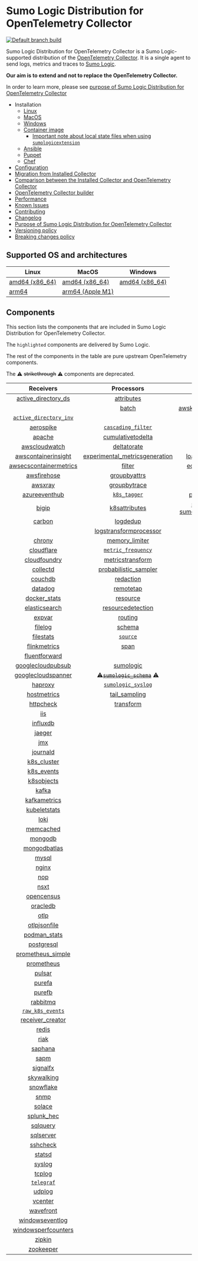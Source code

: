 # Sumo Logic Distribution for OpenTelemetry Collector

[![Default branch build](https://github.com/SumoLogic/sumologic-otel-collector/actions/workflows/dev_builds.yml/badge.svg)](https://github.com/SumoLogic/sumologic-otel-collector/actions/workflows/dev_builds.yml)

Sumo Logic Distribution for OpenTelemetry Collector is a Sumo Logic-supported distribution of the [OpenTelemetry Collector][otc_link].
It is a single agent to send logs, metrics and traces to [Sumo Logic][sumologic].

**Our aim is to extend and not to replace the OpenTelemetry Collector.**

In order to learn more, please see [purpose of Sumo Logic Distribution for OpenTelemetry Collector][purpose]

- Installation
  - [Linux][linux_installation]
  - [MacOS][macos_installation]
  - [Windows][windows_installation]
  - [Container image](/docs/installation.md#container-image)
    - [Important note about local state files when using `sumologicextension`](/docs/installation.md#important-note-about-local-state-files-when-using-sumologicextension)
  - [Ansible](/docs/installation.md#ansible)
  - [Puppet](/docs/installation.md#puppet)
  - [Chef](/docs/installation.md#chef)
- [Configuration](docs/configuration.md)
- [Migration from Installed Collector](docs/migration.md)
- [Comparison between the Installed Collector and OpenTelemetry Collector](docs/comparison.md)
- [OpenTelemetry Collector builder](./otelcolbuilder/README.md)
- [Performance]
- [Known Issues]
- [Contributing](./CONTRIBUTING.md)
- [Changelog](./CHANGELOG.md)
- [Purpose of Sumo Logic Distribution for OpenTelemetry Collector][purpose]
- [Versioning policy][versioning]
- [Breaking changes policy][breaking]

## Supported OS and architectures

| Linux                         | MacOS                         | Windows                     |
| ----------------------------- | ----------------------------- | --------------------------- |
| [amd64 (x86_64)][linux_amd64] | [amd64 (x86_64)][mac_amd64]   | [amd64 (x86_64)][win_amd64] |
| [arm64][linux_arm64]          | [arm64 (Apple M1)][mac_arm64] |                             |

## Components

This section lists the components that are included in Sumo Logic Distribution for OpenTelemetry Collector.

The `highlighted` components are delivered by Sumo Logic.

The rest of the components in the table are pure upstream OpenTelemetry components.

The ⚠️ ~~strikethrough~~ ⚠️ components are deprecated.

|                        Receivers                         |                          Processors                          |               Exporters                |                 Extensions                  |             Connectors              |
| :------------------------------------------------------: | :----------------------------------------------------------: | :------------------------------------: | :-----------------------------------------: | :---------------------------------: |
|     [active_directory_ds][activedirectorydsreceiver]     |              [attributes][attributesprocessor]               |         [awss3][awss3exporter]         |       [asapclient][asapauthextension]       |     [forward][forwardconnector]     |
|                                                          |                   [batch][batchprocessor]                    |          [awskinesisexporter]          |                                             |                                     |
|   [`active_directory_inv`][activedirectoryinvreceiver]   |                                                              |        [carbon][carbonexporter]        |                 [awsproxy]                  |       [count][countconnector]       |
|              [aerospike][aerospikereceiver]              |        [`cascading_filter`][cascadingfilterprocessor]        |         [debug][debugexporter]         |       [basicauth][basicauthextension]       |  [exceptions][exceptionsconnector]  |
|                 [apache][apachereceiver]                 |       [cumulativetodelta][cumulativetodeltaprocessor]        |          [file][fileexporter]          | [bearertokenauth][bearertokenauthextension] |    [failover][failoverconnector]    |
|          [awscloudwatch][awscloudwatchreceiver]          |             [deltatorate][deltatorateprocessor]              |         [kafka][kafkaexporter]         |           [db_storage][dbstorage]           |  [roundrobin][roundrobinconnector]  |
|    [awscontainerinsight][awscontainerinsightreceiver]    | [experimental_metricsgeneration][metricsgenerationprocessor] | [loadbalancing][loadbalancingexporter] |      [docker_observer][dockerobserver]      |     [routing][routingconnector]     |
| [awsecscontainermetrics][awsecscontainermetricsreceiver] |                  [filter][filterprocessor]                   |      [ecs_observer][ecsobserver]       |    [servicegraph][servicegraphconnector]    |                                     |
|            [awsfirehose][awsfirehosereceiver]            |            [groupbyattrs][groupbyattrsprocessor]             |          [otlp][otlpexporter]          |    [ecs_task_observer][ecstaskobserver]     | [spanmetrics][spanmetricsconnector] |
|                [awsxray][awsxrayreceiver]                |            [groupbytrace][groupbytraceprocessor]             |      [otlphttp][otlphttpexporter]      |         [file_storage][filestorage]         |                                     |
|          [azureeventhub][azureeventhubreceiver]          |                 [`k8s_tagger`][k8sprocessor]                 |    [prometheus][prometheusexporter]    |   [headerssetter][headerssetterextension]   |                                     |
|                  [bigip][bigipreceiver]                  |           [k8sattributes][k8sattributesprocessor]            |    [sumologic] [sumologicexporter]     |    [health_check][healthcheckextension]     |                                     |
|                 [carbon][carbonreceiver]                 |                [logdedup][logdedupprocessor]                 |        [syslog][syslogexporter]        |        [host_observer][hostobserver]        |                                     |
|                                                          |       [logstransformprocessor][logstransformprocessor]       |                                        |                                             |                                     |
|                 [chrony][chronyreceiver]                 |           [memory_limiter][memorylimiterprocessor]           |           [nop][nopexporter]           |       [http_forwarder][httpforwarder]       |                                     |
|             [cloudflare][cloudflarereceiver]             |        [`metric_frequency`][metricfrequencyprocessor]        |                                        |           [jaegerremotesampling]            |                                     |
|           [cloudfoundry][cloudfoundryreceiver]           |        [metricstransform][metricstransformprocessor]         |                                        |         [k8s_observer][k8sobserver]         |                                     |
|               [collectd][collectdreceiver]               |    [probabilistic_sampler][probabilisticsamplerprocessor]    |                                        |                                             |                                     |
|                [couchdb][couchdbreceiver]                |               [redaction][redactionprocessor]                |                                        |  [oauth2client][oauth2clientauthextension]  |                                     |
|                [datadog][datadogreceiver]                |               [remotetap][remotetapprocessor]                |                                        |          [oidc][oidcauthextension]          |                                     |
|           [docker_stats][dockerstatsreceiver]            |                [resource][resourceprocessor]                 |                                        |           [pprof][pprofextension]           |                                     |
|          [elasticsearch][elasticsearchreceiver]          |       [resourcedetection][resourcedetectionprocessor]        |                                        |       [sigv4auth][sigv4authextension]       |                                     |
|                 [expvar][expvarreceiver]                 |                 [routing][routingprocessor]                  |                                        |      [`sumologic`][sumologicextension]      |                                     |
|                [filelog][filelogreceiver]                |                  [schema][schemaprocessor]                   |                                        |          [zpages][zpagesextension]          |                                     |
|              [filestats][filestatsreceiver]              |                 [`source`][sourceprocessor]                  |                                        |                                             |                                     |
|           [flinkmetrics][flinkmetricsreceiver]           |                    [span][spanprocessor]                     |                                        |                                             |                                     |
|          [fluentforward][fluentforwardreceiver]          |                                                              |                                        |                                             |                                     |
|      [googlecloudpubsub][googlecloudpubsubreceiver]      |               [sumologic][sumologicprocessor]                |                                        |                                             |                                     |
|     [googlecloudspanner][googlecloudspannerreceiver]     |   ⚠️~~[`sumologic_schema`][sumologicschemaprocessor]~~ ⚠️    |                                        |                                             |                                     |
|                [haproxy][haproxyreceiver]                |        [`sumologic_syslog`][sumologicsyslogprocessor]        |                                        |                                             |                                     |
|            [hostmetrics][hostmetricsreceiver]            |            [tail_sampling][tailsamplingprocessor]            |                                        |                                             |                                     |
|              [httpcheck][httpcheckreceiver]              |               [transform][transformprocessor]                |                                        |                                             |                                     |
|                    [iis][iisreceiver]                    |                                                              |                                        |                                             |                                     |
|               [influxdb][influxdbreceiver]               |                                                              |                                        |                                             |                                     |
|                 [jaeger][jaegerreceiver]                 |                                                              |                                        |                                             |                                     |
|                    [jmx][jmxreceiver]                    |                                                              |                                        |                                             |                                     |
|               [journald][journaldreceiver]               |                                                              |                                        |                                             |                                     |
|            [k8s_cluster][k8sclusterreceiver]             |                                                              |                                        |                                             |                                     |
|             [k8s_events][k8seventsreceiver]              |                                                              |                                        |                                             |                                     |
|             [k8sobjects][k8sobjectsreceiver]             |                                                              |                                        |                                             |                                     |
|                  [kafka][kafkareceiver]                  |                                                              |                                        |                                             |                                     |
|           [kafkametrics][kafkametricsreceiver]           |                                                              |                                        |                                             |                                     |
|           [kubeletstats][kubeletstatsreceiver]           |                                                              |                                        |                                             |                                     |
|                   [loki][lokireceiver]                   |                                                              |                                        |                                             |                                     |
|              [memcached][memcachedreceiver]              |                                                              |                                        |                                             |                                     |
|                [mongodb][mongodbreceiver]                |                                                              |                                        |                                             |                                     |
|           [mongodbatlas][mongodbatlasreceiver]           |                                                              |                                        |                                             |                                     |
|                  [mysql][mysqlreceiver]                  |                                                              |                                        |                                             |                                     |
|                  [nginx][nginxreceiver]                  |                                                              |                                        |                                             |                                     |
|                    [nop][nopreceiver]                    |                                                              |                                        |                                             |                                     |
|                   [nsxt][nsxtreceiver]                   |                                                              |                                        |                                             |                                     |
|             [opencensus][opencensusreceiver]             |                                                              |                                        |                                             |                                     |
|               [oracledb][oracledbreceiver]               |                                                              |                                        |                                             |                                     |
|                   [otlp][otlpreceiver]                   |                                                              |                                        |                                             |                                     |
|           [otlpjsonfile][otlpjsonfilereceiver]           |                                                              |                                        |                                             |                                     |
|              [podman_stats][podmanreceiver]              |                                                              |                                        |                                             |                                     |
|             [postgresql][postgresqlreceiver]             |                                                              |                                        |                                             |                                     |
|      [prometheus_simple][simpleprometheusreceiver]       |                                                              |                                        |                                             |                                     |
|             [prometheus][prometheusreceiver]             |                                                              |                                        |                                             |                                     |
|                 [pulsar][pulsarreceiver]                 |                                                              |                                        |                                             |                                     |
|                 [purefa][purefareceiver]                 |                                                              |                                        |                                             |                                     |
|                 [purefb][purefbreceiver]                 |                                                              |                                        |                                             |                                     |
|               [rabbitmq][rabbitmqreceiver]               |                                                              |                                        |                                             |                                     |
|         [`raw_k8s_events`][rawk8seventsreceiver]         |                                                              |                                        |                                             |                                     |
|           [receiver_creator][receivercreator]            |                                                              |                                        |                                             |                                     |
|                  [redis][redisreceiver]                  |                                                              |                                        |                                             |                                     |
|                   [riak][riakreceiver]                   |                                                              |                                        |                                             |                                     |
|                [saphana][saphanareceiver]                |                                                              |                                        |                                             |                                     |
|                   [sapm][sapmreceiver]                   |                                                              |                                        |                                             |                                     |
|               [signalfx][signalfxreceiver]               |                                                              |                                        |                                             |                                     |
|             [skywalking][skywalkingreceiver]             |                                                              |                                        |                                             |                                     |
|              [snowflake][snowflakereceiver]              |                                                              |                                        |                                             |                                     |
|                   [snmp][snmpreceiver]                   |                                                              |                                        |                                             |                                     |
|                 [solace][solacereceiver]                 |                                                              |                                        |                                             |                                     |
|             [splunk_hec][splunkhecreceiver]              |                                                              |                                        |                                             |                                     |
|               [sqlquery][sqlqueryreceiver]               |                                                              |                                        |                                             |                                     |
|              [sqlserver][sqlserverreceiver]              |                                                              |                                        |                                             |                                     |
|               [sshcheck][sshcheckreceiver]               |                                                              |                                        |                                             |                                     |
|                 [statsd][statsdreceiver]                 |                                                              |                                        |                                             |                                     |
|                 [syslog][syslogreceiver]                 |                                                              |                                        |                                             |                                     |
|                 [tcplog][tcplogreceiver]                 |                                                              |                                        |                                             |                                     |
|              [`telegraf`][telegrafreceiver]              |                                                              |                                        |                                             |                                     |
|                 [udplog][udplogreceiver]                 |                                                              |                                        |                                             |                                     |
|                [vcenter][vcenterreceiver]                |                                                              |                                        |                                             |                                     |
|              [wavefront][wavefrontreceiver]              |                                                              |                                        |                                             |                                     |
|        [windowseventlog][windowseventlogreceiver]        |                                                              |                                        |                                             |                                     |
|    [windowsperfcounters][windowsperfcountersreceiver]    |                                                              |                                        |                                             |                                     |
|                 [zipkin][zipkinreceiver]                 |                                                              |                                        |                                             |                                     |
|              [zookeeper][zookeeperreceiver]              |                                                              |                                        |                                             |                                     |

[otc_link]: https://github.com/open-telemetry/opentelemetry-collector
[sumologic]: https://www.sumologic.com
[linux_installation]: https://help.sumologic.com/docs/send-data/opentelemetry-collector/install-collector-linux/
[macos_installation]: https://help.sumologic.com/docs/send-data/opentelemetry-collector/install-collector-macos/
[windows_installation]: https://help.sumologic.com/docs/send-data/opentelemetry-collector/install-collector-windows/
[performance]: https://help.sumologic.com/docs/send-data/opentelemetry-collector/#performance
[known issues]: https://help.sumologic.com/docs/send-data/opentelemetry-collector/troubleshooting-faq/#known-issues
[purpose]: https://help.sumologic.com/docs/send-data/opentelemetry-collector/sumo-logic-opentelemetry-vs-opentelemetry-upstream-relationship/
[versioning]: https://help.sumologic.com/docs/send-data/opentelemetry-collector/sumo-logic-opentelemetry-vs-opentelemetry-upstream-relationship/#versioning-policy
[breaking]: https://help.sumologic.com/docs/send-data/opentelemetry-collector/sumo-logic-opentelemetry-vs-opentelemetry-upstream-relationship/#versioning-policy
[linux_amd64]: ./docs/installation.md#linux-on-amd64-x86-64
[linux_arm64]: ./docs/installation.md#linux-on-arm64
[mac_amd64]: ./docs/installation.md#macos-on-amd64-x86-64
[mac_arm64]: ./docs/installation.md#macos-on-arm64-apple-m1-x86-64
[win_amd64]: ./docs/installation.md#windows
[activedirectorydsreceiver]: https://github.com/open-telemetry/opentelemetry-collector-contrib/tree/v0.127.0/receiver/activedirectorydsreceiver
[activedirectoryinvreceiver]: ./pkg/receiver/activedirectoryinvreceiver
[aerospikereceiver]: https://github.com/open-telemetry/opentelemetry-collector-contrib/tree/v0.127.0/receiver/aerospikereceiver
[apachereceiver]: https://github.com/open-telemetry/opentelemetry-collector-contrib/tree/v0.127.0/receiver/apachereceiver
[awscloudwatchreceiver]: https://github.com/open-telemetry/opentelemetry-collector-contrib/tree/v0.127.0/receiver/awscloudwatchreceiver
[awscontainerinsightreceiver]: https://github.com/open-telemetry/opentelemetry-collector-contrib/tree/v0.127.0/receiver/awscontainerinsightreceiver
[awsecscontainermetricsreceiver]: https://github.com/open-telemetry/opentelemetry-collector-contrib/tree/v0.127.0/receiver/awsecscontainermetricsreceiver
[awsfirehosereceiver]: https://github.com/open-telemetry/opentelemetry-collector-contrib/tree/v0.127.0/receiver/awsfirehosereceiver
[awsxrayreceiver]: https://github.com/open-telemetry/opentelemetry-collector-contrib/tree/v0.127.0/receiver/awsxrayreceiver
[azureeventhubreceiver]: https://github.com/open-telemetry/opentelemetry-collector-contrib/tree/v0.127.0/receiver/azureeventhubreceiver
[bigipreceiver]: https://github.com/open-telemetry/opentelemetry-collector-contrib/tree/v0.127.0/receiver/bigipreceiver
[carbonreceiver]: https://github.com/open-telemetry/opentelemetry-collector-contrib/tree/v0.127.0/receiver/carbonreceiver
[chronyreceiver]: https://github.com/open-telemetry/opentelemetry-collector-contrib/tree/v0.127.0/receiver/chronyreceiver
[cloudfoundryreceiver]: https://github.com/open-telemetry/opentelemetry-collector-contrib/tree/v0.127.0/receiver/cloudfoundryreceiver
[cloudflarereceiver]: https://github.com/open-telemetry/opentelemetry-collector-contrib/tree/v0.127.0/receiver/cloudflarereceiver
[collectdreceiver]: https://github.com/open-telemetry/opentelemetry-collector-contrib/tree/v0.127.0/receiver/collectdreceiver
[couchdbreceiver]: https://github.com/open-telemetry/opentelemetry-collector-contrib/tree/v0.127.0/receiver/couchdbreceiver
[datadogreceiver]: https://github.com/open-telemetry/opentelemetry-collector-contrib/tree/v0.127.0/receiver/datadogreceiver
[dockerstatsreceiver]: https://github.com/open-telemetry/opentelemetry-collector-contrib/tree/v0.127.0/receiver/dockerstatsreceiver
[elasticsearchreceiver]: https://github.com/open-telemetry/opentelemetry-collector-contrib/tree/v0.127.0/receiver/elasticsearchreceiver
[expvarreceiver]: https://github.com/open-telemetry/opentelemetry-collector-contrib/tree/v0.127.0/receiver/expvarreceiver
[filelogreceiver]: https://github.com/open-telemetry/opentelemetry-collector-contrib/tree/v0.127.0/receiver/filelogreceiver
[filestatsreceiver]: https://github.com/open-telemetry/opentelemetry-collector-contrib/tree/v0.127.0/receiver/filestatsreceiver
[flinkmetricsreceiver]: https://github.com/open-telemetry/opentelemetry-collector-contrib/tree/v0.127.0/receiver/flinkmetricsreceiver
[fluentforwardreceiver]: https://github.com/open-telemetry/opentelemetry-collector-contrib/tree/v0.127.0/receiver/fluentforwardreceiver
[googlecloudpubsubreceiver]: https://github.com/open-telemetry/opentelemetry-collector-contrib/tree/v0.127.0/receiver/googlecloudpubsubreceiver
[googlecloudspannerreceiver]: https://github.com/open-telemetry/opentelemetry-collector-contrib/tree/v0.127.0/receiver/googlecloudspannerreceiver
[haproxyreceiver]: https://github.com/open-telemetry/opentelemetry-collector-contrib/tree/v0.127.0/receiver/haproxyreceiver
[hostmetricsreceiver]: https://github.com/open-telemetry/opentelemetry-collector-contrib/tree/v0.127.0/receiver/hostmetricsreceiver
[httpcheckreceiver]: https://github.com/open-telemetry/opentelemetry-collector-contrib/tree/v0.127.0/receiver/httpcheckreceiver
[iisreceiver]: https://github.com/open-telemetry/opentelemetry-collector-contrib/tree/v0.127.0/receiver/iisreceiver
[influxdbreceiver]: https://github.com/open-telemetry/opentelemetry-collector-contrib/tree/v0.127.0/receiver/influxdbreceiver
[jaegerreceiver]: https://github.com/open-telemetry/opentelemetry-collector-contrib/tree/v0.127.0/receiver/jaegerreceiver
[jmxreceiver]: https://github.com/open-telemetry/opentelemetry-collector-contrib/tree/v0.127.0/receiver/jmxreceiver
[journaldreceiver]: https://github.com/open-telemetry/opentelemetry-collector-contrib/tree/v0.127.0/receiver/journaldreceiver
[k8sclusterreceiver]: https://github.com/open-telemetry/opentelemetry-collector-contrib/tree/v0.127.0/receiver/k8sclusterreceiver
[k8seventsreceiver]: https://github.com/open-telemetry/opentelemetry-collector-contrib/tree/v0.127.0/receiver/k8seventsreceiver
[k8sobjectsreceiver]: https://github.com/open-telemetry/opentelemetry-collector-contrib/tree/v0.127.0/receiver/k8sobjectsreceiver
[kafkareceiver]: https://github.com/open-telemetry/opentelemetry-collector-contrib/tree/v0.127.0/receiver/kafkareceiver
[kafkametricsreceiver]: https://github.com/open-telemetry/opentelemetry-collector-contrib/tree/v0.127.0/receiver/kafkametricsreceiver
[kubeletstatsreceiver]: https://github.com/open-telemetry/opentelemetry-collector-contrib/tree/v0.127.0/receiver/kubeletstatsreceiver
[lokireceiver]: https://github.com/open-telemetry/opentelemetry-collector-contrib/tree/v0.127.0/receiver/lokireceiver
[memcachedreceiver]: https://github.com/open-telemetry/opentelemetry-collector-contrib/tree/v0.127.0/receiver/memcachedreceiver
[mongodbreceiver]: https://github.com/open-telemetry/opentelemetry-collector-contrib/tree/v0.127.0/receiver/mongodbreceiver
[mongodbatlasreceiver]: https://github.com/open-telemetry/opentelemetry-collector-contrib/tree/v0.127.0/receiver/mongodbatlasreceiver
[mysqlreceiver]: https://github.com/open-telemetry/opentelemetry-collector-contrib/tree/v0.127.0/receiver/mysqlreceiver
[nginxreceiver]: https://github.com/open-telemetry/opentelemetry-collector-contrib/tree/v0.127.0/receiver/nginxreceiver
[nopreceiver]: https://github.com/open-telemetry/opentelemetry-collector/tree/v0.127.0/receiver/nopreceiver
[nsxtreceiver]: https://github.com/open-telemetry/opentelemetry-collector-contrib/tree/v0.127.0/receiver/nsxtreceiver
[opencensusreceiver]: https://github.com/open-telemetry/opentelemetry-collector-contrib/tree/v0.127.0/receiver/opencensusreceiver
[oracledbreceiver]: https://github.com/open-telemetry/opentelemetry-collector-contrib/tree/v0.127.0/receiver/oracledbreceiver
[otlpreceiver]: https://github.com/open-telemetry/opentelemetry-collector/tree/v0.127.0/receiver/otlpreceiver
[otlpjsonfilereceiver]: https://github.com/open-telemetry/opentelemetry-collector-contrib/tree/v0.127.0/receiver/otlpjsonfilereceiver
[podmanreceiver]: https://github.com/open-telemetry/opentelemetry-collector-contrib/tree/v0.127.0/receiver/podmanreceiver
[postgresqlreceiver]: https://github.com/open-telemetry/opentelemetry-collector-contrib/tree/v0.127.0/receiver/postgresqlreceiver
[simpleprometheusreceiver]: https://github.com/open-telemetry/opentelemetry-collector-contrib/tree/v0.127.0/receiver/simpleprometheusreceiver
[prometheusreceiver]: https://github.com/open-telemetry/opentelemetry-collector-contrib/tree/v0.127.0/receiver/prometheusreceiver
[pulsarreceiver]: https://github.com/open-telemetry/opentelemetry-collector-contrib/tree/v0.127.0/receiver/pulsarreceiver
[purefareceiver]: https://github.com/open-telemetry/opentelemetry-collector-contrib/tree/v0.127.0/receiver/purefareceiver
[purefbreceiver]: https://github.com/open-telemetry/opentelemetry-collector-contrib/tree/v0.127.0/receiver/purefbreceiver
[rabbitmqreceiver]: https://github.com/open-telemetry/opentelemetry-collector-contrib/tree/v0.127.0/receiver/rabbitmqreceiver
[rawk8seventsreceiver]: ./pkg/receiver/rawk8seventsreceiver
[receivercreator]: https://github.com/open-telemetry/opentelemetry-collector-contrib/tree/v0.127.0/receiver/receivercreator
[redisreceiver]: https://github.com/open-telemetry/opentelemetry-collector-contrib/tree/v0.127.0/receiver/redisreceiver
[riakreceiver]: https://github.com/open-telemetry/opentelemetry-collector-contrib/tree/v0.127.0/receiver/riakreceiver
[saphanareceiver]: https://github.com/open-telemetry/opentelemetry-collector-contrib/tree/v0.127.0/receiver/saphanareceiver
[sapmreceiver]: https://github.com/open-telemetry/opentelemetry-collector-contrib/tree/v0.127.0/receiver/sapmreceiver
[signalfxreceiver]: https://github.com/open-telemetry/opentelemetry-collector-contrib/tree/v0.127.0/receiver/signalfxreceiver
[skywalkingreceiver]: https://github.com/open-telemetry/opentelemetry-collector-contrib/tree/v0.127.0/receiver/skywalkingreceiver
[snmpreceiver]: https://github.com/open-telemetry/opentelemetry-collector-contrib/tree/v0.127.0/receiver/snmpreceiver
[snowflakereceiver]: https://github.com/open-telemetry/opentelemetry-collector-contrib/tree/v0.127.0/receiver/snowflakereceiver
[solacereceiver]: https://github.com/open-telemetry/opentelemetry-collector-contrib/tree/v0.127.0/receiver/solacereceiver
[splunkhecreceiver]: https://github.com/open-telemetry/opentelemetry-collector-contrib/tree/v0.127.0/receiver/splunkhecreceiver
[sqlqueryreceiver]: https://github.com/open-telemetry/opentelemetry-collector-contrib/tree/v0.127.0/receiver/sqlqueryreceiver
[sqlserverreceiver]: https://github.com/open-telemetry/opentelemetry-collector-contrib/tree/v0.127.0/receiver/sqlserverreceiver
[sshcheckreceiver]: https://github.com/open-telemetry/opentelemetry-collector-contrib/tree/v0.127.0/receiver/sshcheckreceiver
[statsdreceiver]: https://github.com/open-telemetry/opentelemetry-collector-contrib/tree/v0.127.0/receiver/statsdreceiver
[syslogreceiver]: https://github.com/open-telemetry/opentelemetry-collector-contrib/tree/v0.127.0/receiver/syslogreceiver
[tcplogreceiver]: https://github.com/open-telemetry/opentelemetry-collector-contrib/tree/v0.127.0/receiver/tcplogreceiver
[telegrafreceiver]: ./pkg/receiver/telegrafreceiver
[udplogreceiver]: https://github.com/open-telemetry/opentelemetry-collector-contrib/tree/v0.127.0/receiver/udplogreceiver
[vcenterreceiver]: https://github.com/open-telemetry/opentelemetry-collector-contrib/tree/v0.127.0/receiver/vcenterreceiver
[wavefrontreceiver]: https://github.com/open-telemetry/opentelemetry-collector-contrib/tree/v0.127.0/receiver/wavefrontreceiver
[windowseventlogreceiver]: https://github.com/open-telemetry/opentelemetry-collector-contrib/tree/v0.127.0/receiver/windowseventlogreceiver
[windowsperfcountersreceiver]: https://github.com/open-telemetry/opentelemetry-collector-contrib/tree/v0.127.0/receiver/windowsperfcountersreceiver
[zipkinreceiver]: https://github.com/open-telemetry/opentelemetry-collector-contrib/tree/v0.127.0/receiver/zipkinreceiver
[zookeeperreceiver]: https://github.com/open-telemetry/opentelemetry-collector-contrib/tree/v0.127.0/receiver/zookeeperreceiver
[attributesprocessor]: https://github.com/open-telemetry/opentelemetry-collector-contrib/tree/v0.127.0/processor/attributesprocessor
[batchprocessor]: https://github.com/open-telemetry/opentelemetry-collector/tree/v0.127.0/processor/batchprocessor
[cascadingfilterprocessor]: ./pkg/processor/cascadingfilterprocessor
[cumulativetodeltaprocessor]: https://github.com/open-telemetry/opentelemetry-collector-contrib/tree/v0.127.0/processor/cumulativetodeltaprocessor
[deltatorateprocessor]: https://github.com/open-telemetry/opentelemetry-collector-contrib/tree/v0.127.0/processor/deltatorateprocessor
[metricsgenerationprocessor]: https://github.com/open-telemetry/opentelemetry-collector-contrib/tree/v0.127.0/processor/metricsgenerationprocessor
[filterprocessor]: https://github.com/open-telemetry/opentelemetry-collector-contrib/tree/v0.127.0/processor/filterprocessor
[groupbyattrsprocessor]: https://github.com/open-telemetry/opentelemetry-collector-contrib/tree/v0.127.0/processor/groupbyattrsprocessor
[groupbytraceprocessor]: https://github.com/open-telemetry/opentelemetry-collector-contrib/tree/v0.127.0/processor/groupbytraceprocessor
[k8sprocessor]: ./pkg/processor/k8sprocessor
[k8sattributesprocessor]: https://github.com/open-telemetry/opentelemetry-collector-contrib/tree/v0.127.0/processor/k8sattributesprocessor
[logdedupprocessor]: https://github.com/open-telemetry/opentelemetry-collector-contrib/tree/v0.127.0/processor/logdedupprocessor
[logstransformprocessor]: https://github.com/open-telemetry/opentelemetry-collector-contrib/tree/v0.127.0/processor/logstransformprocessor
[memorylimiterprocessor]: https://github.com/open-telemetry/opentelemetry-collector/tree/v0.127.0/processor/memorylimiterprocessor
[metricfrequencyprocessor]: ./pkg/processor/metricfrequencyprocessor
[metricstransformprocessor]: https://github.com/open-telemetry/opentelemetry-collector-contrib/tree/v0.127.0/processor/metricstransformprocessor
[probabilisticsamplerprocessor]: https://github.com/open-telemetry/opentelemetry-collector-contrib/tree/v0.127.0/processor/probabilisticsamplerprocessor
[redactionprocessor]: https://github.com/open-telemetry/opentelemetry-collector-contrib/tree/v0.127.0/processor/redactionprocessor
[remotetapprocessor]: https://github.com/open-telemetry/opentelemetry-collector-contrib/tree/v0.127.0/processor/remotetapprocessor
[resourceprocessor]: https://github.com/open-telemetry/opentelemetry-collector-contrib/tree/v0.127.0/processor/resourceprocessor
[resourcedetectionprocessor]: https://github.com/open-telemetry/opentelemetry-collector-contrib/tree/v0.127.0/processor/resourcedetectionprocessor
[routingprocessor]: https://github.com/open-telemetry/opentelemetry-collector-contrib/tree/v0.127.0/processor/routingprocessor
[schemaprocessor]: https://github.com/open-telemetry/opentelemetry-collector-contrib/tree/v0.127.0/processor/schemaprocessor
[sourceprocessor]: ./pkg/processor/sourceprocessor
[spanprocessor]: https://github.com/open-telemetry/opentelemetry-collector-contrib/tree/v0.127.0/processor/spanprocessor
[sumologicprocessor]: https://github.com/open-telemetry/opentelemetry-collector-contrib/tree/v0.127.0/processor/sumologicprocessor
[sumologicschemaprocessor]: ./pkg/processor/sumologicschemaprocessor
[sumologicsyslogprocessor]: ./pkg/processor/sumologicsyslogprocessor
[tailsamplingprocessor]: https://github.com/open-telemetry/opentelemetry-collector-contrib/tree/v0.127.0/processor/tailsamplingprocessor
[transformprocessor]: https://github.com/open-telemetry/opentelemetry-collector-contrib/tree/v0.127.0/processor/transformprocessor
[awss3exporter]: https://github.com/open-telemetry/opentelemetry-collector-contrib/tree/v0.127.0/exporter/awss3exporter
[awskinesisexporter]: https://github.com/open-telemetry/opentelemetry-collector-contrib/tree/v0.127.0/exporter/awskinesisexporter
[carbonexporter]: https://github.com/open-telemetry/opentelemetry-collector-contrib/tree/v0.127.0/exporter/carbonexporter
[debugexporter]: https://github.com/open-telemetry/opentelemetry-collector/tree/v0.127.0/exporter/debugexporter
[fileexporter]: https://github.com/open-telemetry/opentelemetry-collector-contrib/tree/v0.127.0/exporter/fileexporter
[kafkaexporter]: https://github.com/open-telemetry/opentelemetry-collector-contrib/tree/v0.127.0/exporter/kafkaexporter
[loadbalancingexporter]: https://github.com/open-telemetry/opentelemetry-collector-contrib/tree/v0.127.0/exporter/loadbalancingexporter
[nopexporter]: https://github.com/open-telemetry/opentelemetry-collector/tree/v0.127.0/exporter/nopexporter
[otlpexporter]: https://github.com/open-telemetry/opentelemetry-collector/tree/v0.127.0/exporter/otlpexporter
[otlphttpexporter]: https://github.com/open-telemetry/opentelemetry-collector/tree/v0.127.0/exporter/otlphttpexporter
[prometheusexporter]: https://github.com/open-telemetry/opentelemetry-collector-contrib/tree/v0.127.0/exporter/prometheusexporter
[sumologicexporter]: https://github.com/open-telemetry/opentelemetry-collector-contrib/tree/v0.127.0/exporter/sumologicexporter
[syslogexporter]: https://github.com/open-telemetry/opentelemetry-collector-contrib/tree/v0.127.0/exporter/syslogexporter
[asapauthextension]: https://github.com/open-telemetry/opentelemetry-collector-contrib/tree/v0.127.0/extension/asapauthextension
[awsproxy]: https://github.com/open-telemetry/opentelemetry-collector-contrib/tree/v0.127.0/extension/awsproxy
[basicauthextension]: https://github.com/open-telemetry/opentelemetry-collector-contrib/tree/v0.127.0/extension/basicauthextension
[bearertokenauthextension]: https://github.com/open-telemetry/opentelemetry-collector-contrib/tree/v0.127.0/extension/bearertokenauthextension
[dbstorage]: https://github.com/open-telemetry/opentelemetry-collector-contrib/tree/v0.127.0/extension/storage/dbstorage
[dockerobserver]: https://github.com/open-telemetry/opentelemetry-collector-contrib/tree/v0.127.0/extension/observer/dockerobserver
[ecsobserver]: https://github.com/open-telemetry/opentelemetry-collector-contrib/tree/v0.127.0/extension/observer/ecsobserver
[ecstaskobserver]: https://github.com/open-telemetry/opentelemetry-collector-contrib/tree/v0.127.0/extension/observer/ecstaskobserver
[filestorage]: https://github.com/open-telemetry/opentelemetry-collector-contrib/tree/v0.127.0/extension/storage/filestorage
[headerssetterextension]: https://github.com/open-telemetry/opentelemetry-collector-contrib/tree/v0.127.0/extension/headerssetterextension
[healthcheckextension]: https://github.com/open-telemetry/opentelemetry-collector-contrib/tree/v0.127.0/extension/healthcheckextension
[hostobserver]: https://github.com/open-telemetry/opentelemetry-collector-contrib/tree/v0.127.0/extension/observer/hostobserver
[httpforwarder]: https://github.com/open-telemetry/opentelemetry-collector-contrib/tree/v0.127.0/extension/httpforwarderextension
[jaegerremotesampling]: https://github.com/open-telemetry/opentelemetry-collector-contrib/tree/v0.127.0/extension/jaegerremotesampling
[k8sobserver]: https://github.com/open-telemetry/opentelemetry-collector-contrib/tree/v0.127.0/extension/observer/k8sobserver
[oauth2clientauthextension]: https://github.com/open-telemetry/opentelemetry-collector-contrib/tree/v0.127.0/extension/oauth2clientauthextension
[oidcauthextension]: https://github.com/open-telemetry/opentelemetry-collector-contrib/tree/v0.127.0/extension/oidcauthextension
[pprofextension]: https://github.com/open-telemetry/opentelemetry-collector-contrib/tree/v0.127.0/extension/pprofextension
[sigv4authextension]: https://github.com/open-telemetry/opentelemetry-collector-contrib/tree/v0.127.0/extension/sigv4authextension
[sumologicextension]: ./pkg/extension/sumologicextension
[zpagesextension]: https://github.com/open-telemetry/opentelemetry-collector/tree/v0.127.0/extension/zpagesextension
[forwardconnector]: https://github.com/open-telemetry/opentelemetry-collector/tree/v0.127.0/connector/forwardconnector
[countconnector]: https://github.com/open-telemetry/opentelemetry-collector-contrib/tree/v0.127.0/connector/countconnector
[failoverconnector]: https://github.com/open-telemetry/opentelemetry-collector-contrib/tree/v0.127.0/connector/failoverconnector
[exceptionsconnector]: https://github.com/open-telemetry/opentelemetry-collector-contrib/tree/v0.127.0/connector/exceptionsconnector
[roundrobinconnector]: https://github.com/open-telemetry/opentelemetry-collector-contrib/tree/v0.127.0/connector/roundrobinconnector
[routingconnector]: https://github.com/open-telemetry/opentelemetry-collector-contrib/tree/v0.127.0/connector/routingconnector
[servicegraphconnector]: https://github.com/open-telemetry/opentelemetry-collector-contrib/tree/v0.127.0/connector/servicegraphconnector
[spanmetricsconnector]: https://github.com/open-telemetry/opentelemetry-collector-contrib/tree/v0.127.0/connector/spanmetricsconnector
